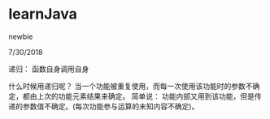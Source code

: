 # learnJava

newbie

7/30/2018

递归： 函数自身调用自身

什么时候用递归呢？
当一个功能被重复使用，而每一次使用该功能时的参数不确定，都由上次的功能元素结果来确定。
简单说： 功能内部又用到该功能，但是传递的参数值不确定。(每次功能参与运算的未知内容不确定)。
